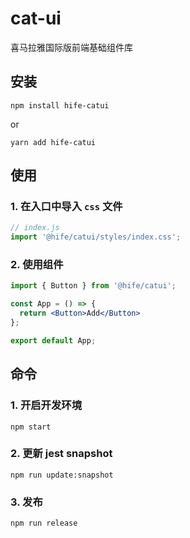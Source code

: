 # cat-ui
喜马拉雅国际版前端基础组件库

## 安装
```shell
npm install hife-catui
```
or

```shell
yarn add hife-catui
```

## 使用
### 1. 在入口中导入 `css` 文件
```js
// index.js
import '@hife/catui/styles/index.css';

```

### 2. 使用组件
```jsx
import { Button } from '@hife/catui';

const App = () => {
  return <Button>Add</Button>
};

export default App;
```

## 命令

### 1. 开启开发环境
```shell
npm start
```

### 2. 更新 jest snapshot
```shell
npm run update:snapshot
```

### 3. 发布
```shell
npm run release
```
